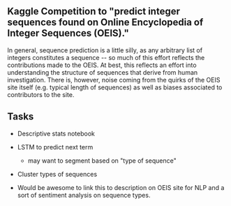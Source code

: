 ## Kaggle Competition to "predict integer sequences found on Online Encyclopedia of Integer Sequences (OEIS)."

In general, sequence prediction is a little silly, as any arbitrary
list of integers constitutes a sequence -- so much of this effort
reflects the contributions made to the OEIS. At best, this reflects an
effort into understanding the structure of sequences that
derive from human investigation. There is, however, noise coming from
the quirks of the OEIS site itself (e.g. typical length of sequences)
as well as biases associated to contributors to the site.

## Tasks

* Descriptive stats notebook

* LSTM to predict next term
    - may want to segment based on "type of sequence"

* Cluster types of sequences

* Would be awesome to link this to description on OEIS site for NLP
  and a sort of sentiment analysis on sequence types.

